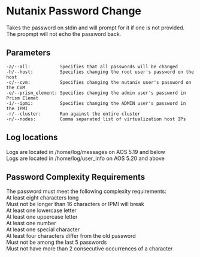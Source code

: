 # Nutanix Password Change

Takes the password on stdin and will prompt for it if one is not provided.  
The propmpt will not echo the password back.  

## Parameters
```
-a/--all:           Specifies that all passwords will be changed  
-h/--host:          Specifies changing the root user's password on the host  
-c/--cvm:           Specifies changing the nutanix user's password on the CVM  
-e/--prism_element: Specifies changing the admin user's password in Prism Elemet  
-i/--ipmi:          Specifies changing the ADMIN user's password in the IPMI  
-r/--cluster:       Run against the entire cluster  
-n/--nodes:         Comma separated list of virtualization host IPs  
```

## Log locations
Logs are located in /home/log/messages on AOS 5.19 and below  
Logs are located in /home/log/user_info on AOS 5.20 and above  

## Password Complexity Requirements
The password must meet the following complexity requirements:  
At least eight characters long  
Must not be longer than 16 characters or IPMI will break  
At least one lowercase letter  
At least one uppercase letter  
At least one number  
At least one special character  
At least four characters differ from the old password  
Must not be among the last 5 passwords  
Must not have more than 2 consecutive occurrences of a character
